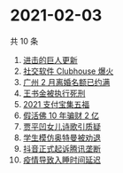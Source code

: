 # 2021-02-03

共 10 条

<!-- BEGIN -->
<!-- 最后更新时间 Wed Feb 03 2021 00:11:02 GMT+0800 (CST) -->
1. [进击的巨人更新](https://www.zhihu.com/search?q=进击的巨人)
1. [社交软件 Clubhouse 爆火](https://www.zhihu.com/search?q=clubhouse)
1. [广州 2 月离婚名额已约满](https://www.zhihu.com/search?q=预约离婚)
1. [王书金被执行死刑](https://www.zhihu.com/search?q=王书金)
1. [2021 支付宝集五福](https://www.zhihu.com/search?q=支付宝五福)
1. [假活佛 10 年骗财 2 亿](https://www.zhihu.com/search?q=假活佛)
1. [贾平凹女儿诗歌引质疑](https://www.zhihu.com/search?q=贾平凹女儿)
1. [学生模仿奥特曼被劝退](https://www.zhihu.com/search?q=学生模仿奥特曼)
1. [抖音正式起诉腾讯垄断](https://www.zhihu.com/search?q=抖音起诉腾讯)
1. [疫情导致入睡时间延迟](https://www.zhihu.com/search?q=睡眠周期)
<!-- END -->

